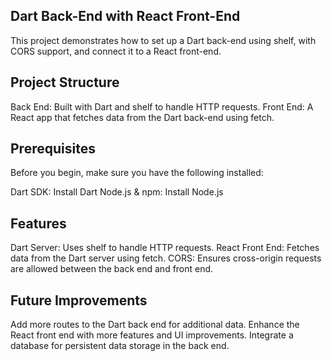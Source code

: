 Dart Back-End with React Front-End
-----------------------------------
This project demonstrates how to set up a Dart back-end using shelf, with CORS support, and connect it to a React front-end.

Project Structure
------------------
Back End: Built with Dart and shelf to handle HTTP requests.
Front End: A React app that fetches data from the Dart back-end using fetch.

Prerequisites
--------------
Before you begin, make sure you have the following installed:


Dart SDK: Install Dart
Node.js & npm: Install Node.js

Features
---------
Dart Server: Uses shelf to handle HTTP requests.
React Front End: Fetches data from the Dart server using fetch.
CORS: Ensures cross-origin requests are allowed between the back end and front end.

Future Improvements
-------------------
Add more routes to the Dart back end for additional data.
Enhance the React front end with more features and UI improvements.
Integrate a database for persistent data storage in the back end.

